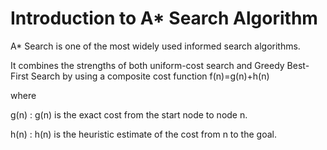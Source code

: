 # Introduction to A* Search Algorithm

A* Search is one of the most widely used informed search algorithms. 

It combines the strengths of both uniform-cost search and Greedy Best-First Search by using a composite cost function f(n)=g(n)+h(n)

where

g(n) : g(n) is the exact cost from the start node to node n.

h(n) : h(n) is the heuristic estimate of the cost from n to the goal.

